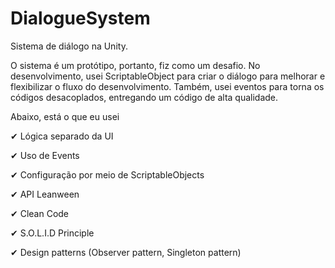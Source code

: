 # DialogueSystem
Sistema de diálogo na Unity.

O sistema é um protótipo, portanto, fiz como um desafio. 
No desenvolvimento, usei ScriptableObject para criar o diálogo para melhorar e
flexibilizar o fluxo do desenvolvimento. Também, usei eventos para torna os
códigos desacoplados, entregando um código de alta qualidade.

Abaixo, está o que eu usei

✔ Lógica separado da UI

✔ Uso de Events

✔ Configuração por meio de ScriptableObjects

✔ API Leanween

✔ Clean Code

✔ S.O.L.I.D Principle

✔ Design patterns (Observer pattern, Singleton pattern)
